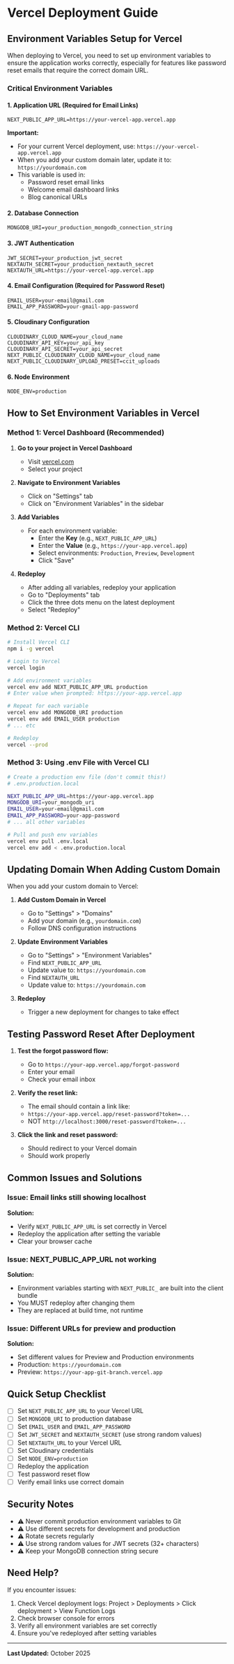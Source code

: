# Vercel Deployment Guide

## Environment Variables Setup for Vercel

When deploying to Vercel, you need to set up environment variables to ensure the application works correctly, especially for features like password reset emails that require the correct domain URL.

### Critical Environment Variables

#### 1. Application URL (Required for Email Links)
```
NEXT_PUBLIC_APP_URL=https://your-vercel-app.vercel.app
```
**Important:** 
- For your current Vercel deployment, use: `https://your-vercel-app.vercel.app`
- When you add your custom domain later, update it to: `https://yourdomain.com`
- This variable is used in:
  - Password reset email links
  - Welcome email dashboard links
  - Blog canonical URLs

#### 2. Database Connection
```
MONGODB_URI=your_production_mongodb_connection_string
```

#### 3. JWT Authentication
```
JWT_SECRET=your_production_jwt_secret
NEXTAUTH_SECRET=your_production_nextauth_secret
NEXTAUTH_URL=https://your-vercel-app.vercel.app
```

#### 4. Email Configuration (Required for Password Reset)
```
EMAIL_USER=your-email@gmail.com
EMAIL_APP_PASSWORD=your-gmail-app-password
```

#### 5. Cloudinary Configuration
```
CLOUDINARY_CLOUD_NAME=your_cloud_name
CLOUDINARY_API_KEY=your_api_key
CLOUDINARY_API_SECRET=your_api_secret
NEXT_PUBLIC_CLOUDINARY_CLOUD_NAME=your_cloud_name
NEXT_PUBLIC_CLOUDINARY_UPLOAD_PRESET=ccit_uploads
```

#### 6. Node Environment
```
NODE_ENV=production
```

## How to Set Environment Variables in Vercel

### Method 1: Vercel Dashboard (Recommended)

1. **Go to your project in Vercel Dashboard**
   - Visit [vercel.com](https://vercel.com)
   - Select your project

2. **Navigate to Environment Variables**
   - Click on "Settings" tab
   - Click on "Environment Variables" in the sidebar

3. **Add Variables**
   - For each environment variable:
     - Enter the **Key** (e.g., `NEXT_PUBLIC_APP_URL`)
     - Enter the **Value** (e.g., `https://your-app.vercel.app`)
     - Select environments: `Production`, `Preview`, `Development`
     - Click "Save"

4. **Redeploy**
   - After adding all variables, redeploy your application
   - Go to "Deployments" tab
   - Click the three dots menu on the latest deployment
   - Select "Redeploy"

### Method 2: Vercel CLI

```bash
# Install Vercel CLI
npm i -g vercel

# Login to Vercel
vercel login

# Add environment variables
vercel env add NEXT_PUBLIC_APP_URL production
# Enter value when prompted: https://your-app.vercel.app

# Repeat for each variable
vercel env add MONGODB_URI production
vercel env add EMAIL_USER production
# ... etc

# Redeploy
vercel --prod
```

### Method 3: Using .env File with Vercel CLI

```bash
# Create a production env file (don't commit this!)
# .env.production.local

NEXT_PUBLIC_APP_URL=https://your-app.vercel.app
MONGODB_URI=your_mongodb_uri
EMAIL_USER=your-email@gmail.com
EMAIL_APP_PASSWORD=your-app-password
# ... all other variables

# Pull and push env variables
vercel env pull .env.local
vercel env add < .env.production.local
```

## Updating Domain When Adding Custom Domain

When you add your custom domain to Vercel:

1. **Add Custom Domain in Vercel**
   - Go to "Settings" > "Domains"
   - Add your domain (e.g., `yourdomain.com`)
   - Follow DNS configuration instructions

2. **Update Environment Variables**
   - Go to "Settings" > "Environment Variables"
   - Find `NEXT_PUBLIC_APP_URL`
   - Update value to: `https://yourdomain.com`
   - Find `NEXTAUTH_URL`
   - Update value to: `https://yourdomain.com`

3. **Redeploy**
   - Trigger a new deployment for changes to take effect

## Testing Password Reset After Deployment

1. **Test the forgot password flow:**
   - Go to `https://your-app.vercel.app/forgot-password`
   - Enter your email
   - Check your email inbox

2. **Verify the reset link:**
   - The email should contain a link like:
   - `https://your-app.vercel.app/reset-password?token=...`
   - NOT `http://localhost:3000/reset-password?token=...`

3. **Click the link and reset password:**
   - Should redirect to your Vercel domain
   - Should work properly

## Common Issues and Solutions

### Issue: Email links still showing localhost
**Solution:** 
- Verify `NEXT_PUBLIC_APP_URL` is set correctly in Vercel
- Redeploy the application after setting the variable
- Clear your browser cache

### Issue: NEXT_PUBLIC_APP_URL not working
**Solution:**
- Environment variables starting with `NEXT_PUBLIC_` are built into the client bundle
- You MUST redeploy after changing them
- They are replaced at build time, not runtime

### Issue: Different URLs for preview and production
**Solution:**
- Set different values for Preview and Production environments
- Production: `https://yourdomain.com`
- Preview: `https://your-app-git-branch.vercel.app`

## Quick Setup Checklist

- [ ] Set `NEXT_PUBLIC_APP_URL` to your Vercel URL
- [ ] Set `MONGODB_URI` to production database
- [ ] Set `EMAIL_USER` and `EMAIL_APP_PASSWORD`
- [ ] Set `JWT_SECRET` and `NEXTAUTH_SECRET` (use strong random values)
- [ ] Set `NEXTAUTH_URL` to your Vercel URL
- [ ] Set Cloudinary credentials
- [ ] Set `NODE_ENV=production`
- [ ] Redeploy the application
- [ ] Test password reset flow
- [ ] Verify email links use correct domain

## Security Notes

- ⚠️ Never commit production environment variables to Git
- ⚠️ Use different secrets for development and production
- ⚠️ Rotate secrets regularly
- ⚠️ Use strong random values for JWT secrets (32+ characters)
- ⚠️ Keep your MongoDB connection string secure

## Need Help?

If you encounter issues:
1. Check Vercel deployment logs: Project > Deployments > Click deployment > View Function Logs
2. Check browser console for errors
3. Verify all environment variables are set correctly
4. Ensure you've redeployed after setting variables

---

**Last Updated:** October 2025

